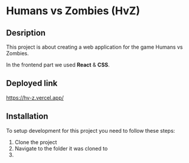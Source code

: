 # Humans vs Zombies (HvZ)
## Desription
This project is about creating a web application for the game Humans vs Zombies.

In the frontend part we used __React__ & __CSS__.

## Deployed link
https://hv-z.vercel.app/

## Installation
To setup development for this project you need to follow these steps:
1. Clone the project
2. Navigate to the folder it was cloned to
3. 
